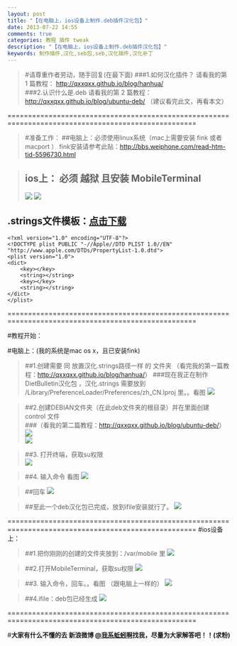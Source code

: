 ```yaml
---
layout: post
title: "【在电脑上，ios设备上制作.deb插件汉化包】"
date: 2013-07-22 14:55
comments: true
categories: 教程 插件 tweak
description: "【在电脑上，ios设备上制作.deb插件汉化包】" 
keywords: 制作插件,汉化,seb包,seb,汉化插件,汉化补丁
---
```

>#请尊重作者劳动，随手回复(在最下面)
>###1.如何汉化插件？   请看我的第 1 篇教程：  <http://qxxqxx.github.io/blog/hanhua/>             
>###2.认识什么是.deb  请看我的第 2 篇教程：<http://qxxqxx.github.io/blog/ubuntu-deb/>   （建议看完此文，再看本文）

====================================================================================================
>#准备工作：
>##电脑上：必须使用linux系统（mac上需要安装 fink 或者 macport ） fink安装请参考此贴：http://bbs.weiphone.com/read-htm-tid-5596730.html


>## ios上：   必须 越狱 且安装 MobileTerminal
>![](/images/deb-CN/1.png)
>![](/images/deb-CN/2.png)

## .strings文件模板：[点击下载](/images/deb-CN/模板.strings.zip) 
    
    <?xml version="1.0" encoding="UTF-8"?>
    <!DOCTYPE plist PUBLIC "-//Apple//DTD PLIST 1.0//EN" "http://www.apple.com/DTDs/PropertyList-1.0.dtd">
    <plist version="1.0">
    <dict>
	    <key></key>
	    <string></string>
	    <key></key>
	    <string></string>
    </dict>
    </plist>


<!--more-->
====================================================================================================


#教程开始：

#电脑上：(我的系统是mac os x，且已安装fink)




>##1.创建需要 同 放置汉化.strings路径一样 的 文件夹 （看完我的第一篇教程：<http://qxxqxx.github.io/blog/hanhua/>）
>###现在我正在制作 DietBulletin汉化包 ，汉化.strings 需要放到 /Library/PreferenceLoader/Preferences/zh_CN.lproj 里。。看图
>![](/images/deb-CN/3.png)  

 
        
>##2.创建DEBIAN文件夹（在此deb文件夹的根目录）并在里面创建 control 文件   
>###（看我的第二篇教程：<http://qxxqxx.github.io/blog/ubuntu-deb/>）
>![](/images/deb-CN/4.png)  
>![](/images/deb-CN/5.png)  


>##3. 打开终端，获取su权限    
>![](/images/deb-CN/6.png)  

>##4. 输入命令 看图
>![](/images/deb-CN/7.png)  

>##回车
>![](/images/deb-CN/8.png)  

>##至此一个deb汉化包已完成，放到ifile安装就行了。
>![](/images/deb-CN/9.png)  

====================================================================================================
#ios设备上：

>##1.把你刚刚的创建的文件夹放到：/var/mobile 里
>![](/images/deb-CN/10.png)  

>##2.打开MobileTerminal，获取su权限
>![](/images/deb-CN/11.png)  

>##3. 输入命令，回车。。看图 （跟电脑上一样的）
>![](/images/deb-CN/12.png)  

>##4.ifile：deb包已经生成
>![](/images/deb-CN/13.png)  

====================================================================================================



#**大家有什么不懂的去 新浪微博 [@我系蚯蚓啊](http://weibo.com/qzoro)找我，尽量为大家解答吧！！(求粉)**
